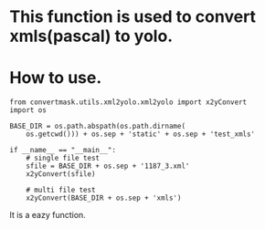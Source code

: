 <!--
 * @lanhuage: markdown
 * @Descripttion: 
 * @version: beta
 * @Author: xiaoshuyui
 * @Date: 2020-10-22 09:30:49
 * @LastEditors: xiaoshuyui
 * @LastEditTime: 2020-10-23 09:24:17
-->
# This function is used to convert xmls(pascal) to yolo.

# How to use.

    from convertmask.utils.xml2yolo.xml2yolo import x2yConvert
    import os

    BASE_DIR = os.path.abspath(os.path.dirname(
        os.getcwd())) + os.sep + 'static' + os.sep + 'test_xmls'

    if __name__ == "__main__":
        # single file test
        sfile = BASE_DIR + os.sep + '1187_3.xml'
        x2yConvert(sfile)

        # multi file test
        x2yConvert(BASE_DIR + os.sep + 'xmls')

It is a eazy function.